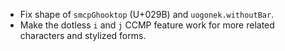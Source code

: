  * Fix shape of `smcpGhooktop` (U+029B) and `uogonek.withoutBar`.
 * Make the dotless `i` and `j` CCMP feature work for more related characters and stylized forms.
